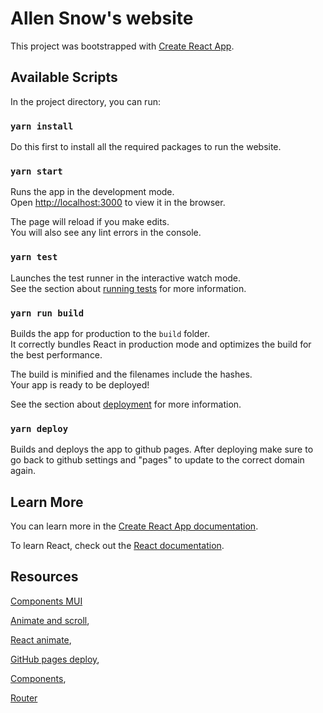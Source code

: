 # Allen Snow's website

This project was bootstrapped with [Create React App](https://github.com/facebook/create-react-app).

## Available Scripts

In the project directory, you can run:

### `yarn install`

Do this first to install all the required packages to run the website.


### `yarn start`

Runs the app in the development mode.\
Open [http://localhost:3000](http://localhost:3000) to view it in the browser.

The page will reload if you make edits.\
You will also see any lint errors in the console.

### `yarn test`

Launches the test runner in the interactive watch mode.\
See the section about [running tests](https://facebook.github.io/create-react-app/docs/running-tests) for more information.

### `yarn run build`

Builds the app for production to the `build` folder.\
It correctly bundles React in production mode and optimizes the build for the best performance.

The build is minified and the filenames include the hashes.\
Your app is ready to be deployed!

See the section about [deployment](https://facebook.github.io/create-react-app/docs/deployment) for more information.


### `yarn deploy`

Builds and deploys the app to github pages. 
After deploying make sure to go back to github settings and "pages" to update to the correct domain again.

## Learn More

You can learn more in the [Create React App documentation](https://facebook.github.io/create-react-app/docs/getting-started).

To learn React, check out the [React documentation](https://reactjs.org/).

## Resources

[Components MUI](https://mui.com/)

[Animate and scroll](https://codepen.io/alvarotrigo/pen/PoKamZy),

[React animate](https://www.npmjs.com/package/react-scroll-parallax),

[GitHub pages deploy](https://github.com/gitname/react-gh-pages),

[Components](https://react-typescript-cheatsheet.netlify.app/docs/basic/getting-started/class_components/),

[Router](https://create-react-app.dev/docs/adding-a-router/)
